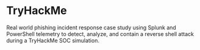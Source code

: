 # TryHackMe
Real world phishing incident response case study using Splunk and PowerShell telemetry to detect, analyze, and contain a reverse shell attack during a TryHackMe SOC simulation.
